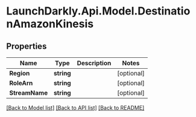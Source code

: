# LaunchDarkly.Api.Model.DestinationAmazonKinesis
## Properties

Name | Type | Description | Notes
------------ | ------------- | ------------- | -------------
**Region** | **string** |  | [optional] 
**RoleArn** | **string** |  | [optional] 
**StreamName** | **string** |  | [optional] 

[[Back to Model list]](../README.md#documentation-for-models) [[Back to API list]](../README.md#documentation-for-api-endpoints) [[Back to README]](../README.md)

